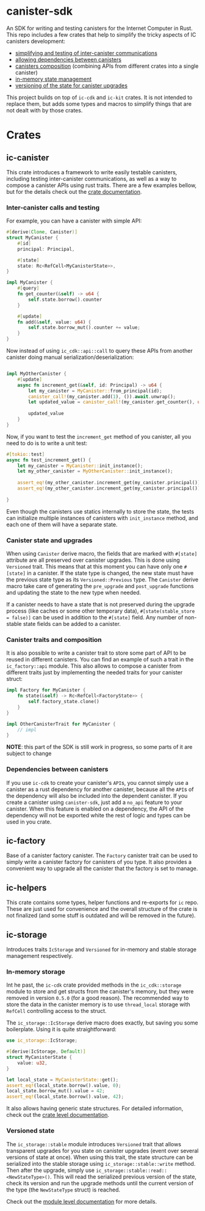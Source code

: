 # canister-sdk

An SDK for writing and testing canisters for the Internet Computer in Rust. This repo includes a few crates that help to
simplify the tricky aspects of IC canisters development:


* [simplifying and testing of inter-canister communications](#inter-canister-calls-and-testing)
* [allowing dependencies between canisters](#dependencies-between-canisters)
* [canisters composition](#canister-traits-and-composition) (combining APIs from different crates into a single canister)
* [in-memory state management](#in-memory-storage)
* [versioning of the state for canister upgrades](#versioned-state)

This project builds on top of `ic-cdk` and `ic-kit` crates. It is not intended to replace them, but adds some types and
macros to simplify things that are not dealt with by those crates.

# Crates


## ic-canister

This crate introduces a framework to write easily testable canisters, including testing inter-canister communications,
as well as a way to compose a canister APIs using rust traits. There are a few examples bellow, but for the details
check out the [crate documentation](./ic-canister/ic-canister/src/lib.rs).

### Inter-canister calls and testing

For example, you can have a canister with simple API:

```rust
#[derive(Clone, Canister)]
struct MyCanister {
    #[id]
    principal: Principal,

    #[state]
    state: Rc<RefCell<MyCanisterState>>,
}

impl MyCanister {
    #[query]
    fn get_counter(&self) -> u64 {
        self.state.borrow().counter
    }

    #[update]
    fn add(&self, value: u64) {
        self.state.borrow_mut().counter += value;
    }
}
```

Now instead of using `ic_cdk::api::call` to query these APIs from another canister doing manual
serialization/deserialization:

```rust

impl MyOtherCanister {
    #[update]
    async fn increment_get(&self, id: Principal) -> u64 {
        let my_canister = MyCanister::from_principal(id);
        canister_call!(my_canister.add(1), ()).await.unwrap();
        let updated_value = canister_call!(my_canister.get_counter(), u64).await.unwrap();
        
        updated_value
    }
}
```

Now, if you want to test the `increment_get` method of you canister, all you need to do is to write a unit test:

```rust
#[tokio::test]
async fn test_increment_get() {
    let my_canister = MyCanister::init_instance();
    let my_other_canister = MyOtherCanister::init_instance();
    
    assert_eq!(my_other_canister.increment_get(my_canister.principal()), 1);
    assert_eq!(my_other_canister.increment_get(my_canister.principal()), 2);
    
}
```

Even though the canisters use statics internally to store the state, the tests can initialize multiple instances of
canisters with `init_instance` method, and each one of them will have a separate state.

### Canister state and upgrades

When using `Canister` derive macro, the fields that are marked with `#[state]` attribute are all preserved over
canister upgrades. This is done using `Versioned` trait. This means that at this moment you can have only one `#[state]`
in a canister. If the state type is changed, the new state must have the previous state type as its `Versioned::Previous`
type. The `Canister` derive macro take care of generating the `pre_upgrade` and `post_upgrade` functions and updating
the state to the new type when needed.

If a canister needs to have a state that is not preserved during the upgrade process (like caches or some other
temporary data), `#[state(stable_store = false)]` can be used in addition to the `#[state]` field. Any number of 
non-stable state fields can be added to a canister.

### Canister traits and composition

It is also possible to write a canister trait to store some part of API to be reused in different canisters. You can
find an example of such a trait in the `ic_factory::api` module. This also allows to compose a canister from different
traits just by implementing the needed traits for your canister struct:

```rust
impl Factory for MyCanister {
    fn state(&self) -> Rc<RefCell<FactoryState>> {
        self.factory_state.clone()
    }
}

impl OtherCanisterTrait for MyCanister {
    // impl
}
```

**NOTE**: this part of the SDK is still work in progress, so some parts of it are subject to change

### Dependencies between canisters

If you use `ic-cdk` to create your canister's `API`s, you cannot simply use a canister as a rust dependency for another
canister, because all the `API`s of the dependency will also be included into the dependent canister. If you create
a canister using `canister-sdk`, just add a `no_api` feature to your canister. When this feature is enabled on a
dependency, the API of the dependency will not be exported white the rest of logic and types can be used in you crate.

## ic-factory

Base of a canister factory canister. The `Factory` canister trait can be used to simply write a canister factory for 
canisters of you type. It also provides a convenient way to upgrade all the canister that the factory is set to manage.

## ic-helpers

This crate contains some types, helper functions and re-exports for `ic` repo. These are just used for convenience and
the overall structure of the crate is not finalized (and some stuff is outdated and will be removed in the future).


## ic-storage

Introduces traits `IcStorage` and `Versioned` for in-memory and stable storage management respectively.

### In-memory storage

Int he past, the `ic-cdk` crate provided methods in the `ic_cdk::storage` module to store and get structs from the canister's memory, but they were removed in version `0.5.0` (for a good reason). The recommended way to store the data in the canister
memory is to use `thread_local` storage with `RefCell` controlling access to the struct.

The `ic_storage::IcStorage` derive macro does exactly, but saving you some boilerplate. Using it is quite
straightforward:

```rust
use ic_storage::IcStorage;

#[derive(IcStorage, Default)]
struct MyCanisterState {
    value: u32,
}

let local_state = MyCanisterState::get();
assert_eq!(local_state.borrow().value, 0);
local_state.borrow_mut().value = 42;
assert_eq!(local_state.borrow().value, 42);
```

It also allows having generic state structures. For detailed information, check out the [crate level documentation](./ic-storage/src/lib.rs).

### Versioned state

The `ic_storage::stable` module introduces `Versioned` trait that allows transparent upgrades for you state on
canister upgrades (event over several versions of state at once). When using this trait, the state structure can
be serialized into the stable storage using `ic_storage::stable::write` method. Then after the upgrade, simply use
`ic_storage::stable::read::<NewStateType>()`. This will read the serialized previous version of the state, check its
version and run the upgrade methods until the current version of the type (the `NewStateType` struct) is reached.

Check out the [module level documentation](./ic-storage/src/stable.rs) for more details.
